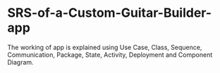 # SRS-of-a-Custom-Guitar-Builder-app
The working of app is explained using Use Case, Class, Sequence, Communication, Package, State, Activity, Deployment and Component Diagram.
